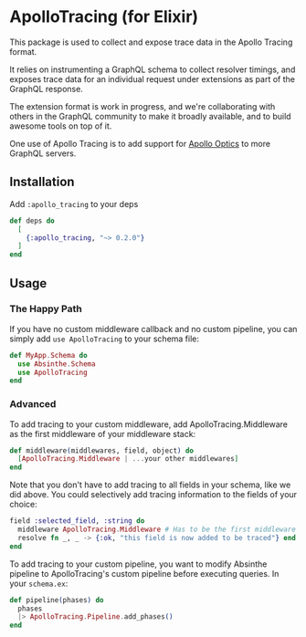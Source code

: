 # ApolloTracing (for Elixir)

This package is used to collect and expose trace data in the Apollo Tracing format.

It relies on instrumenting a GraphQL schema to collect resolver timings, and exposes trace data for an individual request under extensions as part of the GraphQL response.

The extension format is work in progress, and we're collaborating with others in the GraphQL community to make it broadly available, and to build awesome tools on top of it.

One use of Apollo Tracing is to add support for [Apollo Optics](https://www.apollodata.com/optics/) to more GraphQL servers.


## Installation

Add `:apollo_tracing` to your deps
```elixir
def deps do
  [
    {:apollo_tracing, "~> 0.2.0"}
  ]
end
```

## Usage

### The Happy Path

If you have no custom middleware callback and no custom pipeline, you can simply add `use ApolloTracing` to your schema file:

```elixir
def MyApp.Schema do
  use Absinthe.Schema
  use ApolloTracing
end
```

### Advanced

To add tracing to your custom middleware, add ApolloTracing.Middleware as the
first middleware of your middleware stack:
```elixir
def middleware(middlewares, field, object) do
  [ApolloTracing.Middleware | ...your other middlewares]
end
```

Note that you don't have to add tracing to all fields in your schema, like we did above. You could selectively add tracing information to the fields of your choice:

```elixir
field :selected_field, :string do
  middleware ApolloTracing.Middleware # Has to be the first middleware
  resolve fn _, _ -> {:ok, "this field is now added to be traced"} end
end
```

To add tracing to your custom pipeline, you want to modify Absinthe pipeline to ApolloTracing's custom pipeline before executing queries. In your `schema.ex`:

```elixir
def pipeline(phases) do
  phases
  |> ApolloTracing.Pipeline.add_phases()
end
```
